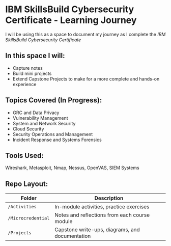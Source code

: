 #  IBM SkillsBuild Cybersecurity Certificate - Learning Journey

I will be using this as a space to document my journey as I complete the *IBM SkillsBuild Cybersecurity Certificate*

## In this space I will: 
  - Capture notes
  - Build mini projects
  - Extend Capstone Projects to make for a more complete and hands-on experience

## Topics Covered (In Progress):
  - GRC and Data Privacy
  - Vulnerability Management
  - System and Network Security
  - Cloud Security
  - Security Operations and Management 
  - Incident Response and Systems Forensics
  
## Tools Used:
  Wireshark,
  Metasploit,
  Nmap,
  Nessus,
  OpenVAS,
  SIEM Systems

## Repo Layout:
  | Folder        | Description |
|---------------|-------------|
| `/Activities`   | In-module activities, practice exercises |
| `/Microcredential`    | Notes and reflections from each course module |
| `/Projects`   | Capstone write-ups, diagrams, and documentation |
